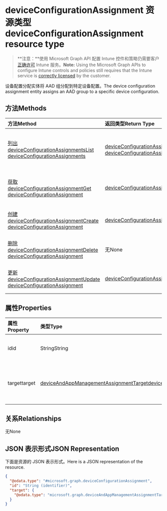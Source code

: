 # <a name="deviceconfigurationassignment-resource-type"></a><span data-ttu-id="aa974-101">deviceConfigurationAssignment 资源类型</span><span class="sxs-lookup"><span data-stu-id="aa974-101">deviceConfigurationAssignment resource type</span></span>

> <span data-ttu-id="aa974-102">**注意：**使用 Microsoft Graph API 配置 Intune 控件和策略仍需要客户[正确许可](https://go.microsoft.com/fwlink/?linkid=839381) Intune 服务。</span><span class="sxs-lookup"><span data-stu-id="aa974-102">**Note:** Using the Microsoft Graph APIs to configure Intune controls and policies still requires that the Intune service is [correctly licensed](https://go.microsoft.com/fwlink/?linkid=839381) by the customer.</span></span>

<span data-ttu-id="aa974-103">设备配置分配实体将 AAD 组分配到特定设备配置。</span><span class="sxs-lookup"><span data-stu-id="aa974-103">The device configuration assignment entity assigns an AAD group to a specific device configuration.</span></span>
## <a name="methods"></a><span data-ttu-id="aa974-104">方法</span><span class="sxs-lookup"><span data-stu-id="aa974-104">Methods</span></span>
|<span data-ttu-id="aa974-105">方法</span><span class="sxs-lookup"><span data-stu-id="aa974-105">Method</span></span>|<span data-ttu-id="aa974-106">返回类型</span><span class="sxs-lookup"><span data-stu-id="aa974-106">Return Type</span></span>|<span data-ttu-id="aa974-107">说明</span><span class="sxs-lookup"><span data-stu-id="aa974-107">Description</span></span>|
|:---|:---|:---|
|[<span data-ttu-id="aa974-108">列出 deviceConfigurationAssignments</span><span class="sxs-lookup"><span data-stu-id="aa974-108">List deviceConfigurationAssignments</span></span>](../api/intune_deviceconfig_deviceconfigurationassignment_list.md)|<span data-ttu-id="aa974-109">[deviceConfigurationAssignment](../resources/intune_deviceconfig_deviceconfigurationassignment.md) 集合</span><span class="sxs-lookup"><span data-stu-id="aa974-109">[deviceConfigurationAssignment](../resources/intune_deviceconfig_deviceconfigurationassignment.md) collection</span></span>|<span data-ttu-id="aa974-110">列出 [deviceConfigurationAssignment](../resources/intune_deviceconfig_deviceconfigurationassignment.md) 对象的属性和关系。</span><span class="sxs-lookup"><span data-stu-id="aa974-110">List properties and relationships of the [deviceConfigurationAssignment](../resources/intune_deviceconfig_deviceconfigurationassignment.md) objects.</span></span>|
|[<span data-ttu-id="aa974-111">获取 deviceConfigurationAssignment</span><span class="sxs-lookup"><span data-stu-id="aa974-111">Get deviceConfigurationAssignment</span></span>](../api/intune_deviceconfig_deviceconfigurationassignment_get.md)|[<span data-ttu-id="aa974-112">deviceConfigurationAssignment</span><span class="sxs-lookup"><span data-stu-id="aa974-112">deviceConfigurationAssignment</span></span>](../resources/intune_deviceconfig_deviceconfigurationassignment.md)|<span data-ttu-id="aa974-113">读取 [deviceConfigurationAssignment](../resources/intune_deviceconfig_deviceconfigurationassignment.md) 对象的属性和关系。</span><span class="sxs-lookup"><span data-stu-id="aa974-113">Read properties and relationships of [plannerTaskDetails](../resources/intune_deviceconfig_deviceconfigurationassignment.md) object.</span></span>|
|[<span data-ttu-id="aa974-114">创建 deviceConfigurationAssignment</span><span class="sxs-lookup"><span data-stu-id="aa974-114">Create deviceConfigurationAssignment</span></span>](../api/intune_deviceconfig_deviceconfigurationassignment_create.md)|[<span data-ttu-id="aa974-115">deviceConfigurationAssignment</span><span class="sxs-lookup"><span data-stu-id="aa974-115">deviceConfigurationAssignment</span></span>](../resources/intune_deviceconfig_deviceconfigurationassignment.md)|<span data-ttu-id="aa974-116">创建新的 [deviceConfigurationAssignment](../resources/intune_deviceconfig_deviceconfigurationassignment.md) 对象。</span><span class="sxs-lookup"><span data-stu-id="aa974-116">Create a new [plannerBucket](../resources/intune_deviceconfig_deviceconfigurationassignment.md) object.</span></span>|
|[<span data-ttu-id="aa974-117">删除 deviceConfigurationAssignment</span><span class="sxs-lookup"><span data-stu-id="aa974-117">Delete deviceConfigurationAssignment</span></span>](../api/intune_deviceconfig_deviceconfigurationassignment_delete.md)|<span data-ttu-id="aa974-118">无</span><span class="sxs-lookup"><span data-stu-id="aa974-118">None</span></span>|<span data-ttu-id="aa974-119">删除 [deviceConfigurationAssignment](../resources/intune_deviceconfig_deviceconfigurationassignment.md)。</span><span class="sxs-lookup"><span data-stu-id="aa974-119">Deletes a [deviceConfigurationAssignment](../resources/intune_deviceconfig_deviceconfigurationassignment.md).</span></span>|
|[<span data-ttu-id="aa974-120">更新 deviceConfigurationAssignment</span><span class="sxs-lookup"><span data-stu-id="aa974-120">Update deviceConfigurationAssignment</span></span>](../api/intune_deviceconfig_deviceconfigurationassignment_update.md)|[<span data-ttu-id="aa974-121">deviceConfigurationAssignment</span><span class="sxs-lookup"><span data-stu-id="aa974-121">deviceConfigurationAssignment</span></span>](../resources/intune_deviceconfig_deviceconfigurationassignment.md)|<span data-ttu-id="aa974-122">更新 [deviceConfigurationAssignment](../resources/intune_deviceconfig_deviceconfigurationassignment.md) 对象的属性。</span><span class="sxs-lookup"><span data-stu-id="aa974-122">Update the properties of a [calendar](../resources/intune_deviceconfig_deviceconfigurationassignment.md) object.</span></span>|

## <a name="properties"></a><span data-ttu-id="aa974-123">属性</span><span class="sxs-lookup"><span data-stu-id="aa974-123">Properties</span></span>
|<span data-ttu-id="aa974-124">属性</span><span class="sxs-lookup"><span data-stu-id="aa974-124">Property</span></span>|<span data-ttu-id="aa974-125">类型</span><span class="sxs-lookup"><span data-stu-id="aa974-125">Type</span></span>|<span data-ttu-id="aa974-126">说明</span><span class="sxs-lookup"><span data-stu-id="aa974-126">Description</span></span>|
|:---|:---|:---|
|<span data-ttu-id="aa974-127">id</span><span class="sxs-lookup"><span data-stu-id="aa974-127">id</span></span>|<span data-ttu-id="aa974-128">String</span><span class="sxs-lookup"><span data-stu-id="aa974-128">String</span></span>|<span data-ttu-id="aa974-129">分配的键。</span><span class="sxs-lookup"><span data-stu-id="aa974-129">The GUID of the assignment.</span></span>|
|<span data-ttu-id="aa974-130">target</span><span class="sxs-lookup"><span data-stu-id="aa974-130">target</span></span>|[<span data-ttu-id="aa974-131">deviceAndAppManagementAssignmentTarget</span><span class="sxs-lookup"><span data-stu-id="aa974-131">deviceAndAppManagementAssignmentTarget</span></span>](../resources/intune_deviceconfig_deviceandappmanagementassignmenttarget.md)|<span data-ttu-id="aa974-132">设备配置的分配目标。</span><span class="sxs-lookup"><span data-stu-id="aa974-132">The assignment target for the device configuration.</span></span>|

## <a name="relationships"></a><span data-ttu-id="aa974-133">关系</span><span class="sxs-lookup"><span data-stu-id="aa974-133">Relationships</span></span>
<span data-ttu-id="aa974-134">无</span><span class="sxs-lookup"><span data-stu-id="aa974-134">None</span></span>
## <a name="json-representation"></a><span data-ttu-id="aa974-135">JSON 表示形式</span><span class="sxs-lookup"><span data-stu-id="aa974-135">JSON Representation</span></span>
<span data-ttu-id="aa974-136">下面是资源的 JSON 表示形式。</span><span class="sxs-lookup"><span data-stu-id="aa974-136">Here is a JSON representation of the resource.</span></span>
<!-- {
  "blockType": "resource",
  "keyProperty": "id",
  "@odata.type": "microsoft.graph.deviceConfigurationAssignment"
}
-->
``` json
{
  "@odata.type": "#microsoft.graph.deviceConfigurationAssignment",
  "id": "String (identifier)",
  "target": {
    "@odata.type": "microsoft.graph.deviceAndAppManagementAssignmentTarget"
  }
}
```



